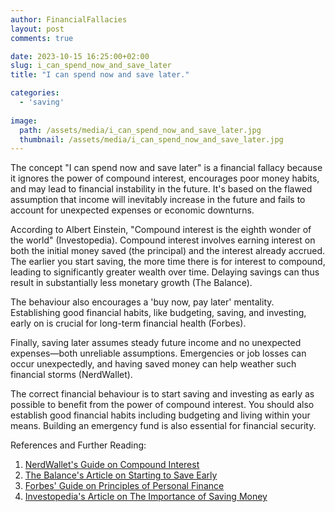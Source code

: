 ```yaml
---
author: FinancialFallacies
layout: post
comments: true

date: 2023-10-15 16:25:00+02:00  
slug: i_can_spend_now_and_save_later
title: "I can spend now and save later."

categories:
  - 'saving'
  
image:
  path: /assets/media/i_can_spend_now_and_save_later.jpg
  thumbnail: /assets/media/i_can_spend_now_and_save_later.jpg
---
```


The concept "I can spend now and save later" is a financial fallacy because it ignores the power of compound interest, encourages poor money habits, and may lead to financial instability in the future. It's based on the flawed assumption that income will inevitably increase in the future and fails to account for unexpected expenses or economic downturns.

According to Albert Einstein, "Compound interest is the eighth wonder of the world" (Investopedia). Compound interest involves earning interest on both the initial money saved (the principal) and the interest already accrued. The earlier you start saving, the more time there is for interest to compound, leading to significantly greater wealth over time. Delaying savings can thus result in substantially less monetary growth (The Balance).

The behaviour also encourages a 'buy now, pay later' mentality. Establishing good financial habits, like budgeting, saving, and investing, early on is crucial for long-term financial health (Forbes).

Finally, saving later assumes steady future income and no unexpected expenses—both unreliable assumptions. Emergencies or job losses can occur unexpectedly, and having saved money can help weather such financial storms (NerdWallet).

The correct financial behaviour is to start saving and investing as early as possible to benefit from the power of compound interest. You should also establish good financial habits including budgeting and living within your means. Building an emergency fund is also essential for financial security.

References and Further Reading:
1. [NerdWallet's Guide on Compound Interest](https://www.nerdwallet.com/article/investing/what-is-compound-interest)
2. [The Balance's Article on Starting to Save Early](https://www.thebalance.com/power-of-compound-interest-4061154)
3. [Forbes' Guide on Principles of Personal Finance](https://www.forbes.com/sites/robertberger/2015/07/27/10-uncomfortable-deeds-that-will-pay-off-forever/)
4. [Investopedia's Article on The Importance of Saving Money](https://www.investopedia.com/articles/personal-finance/031215/why-saving-money-important.asp)
